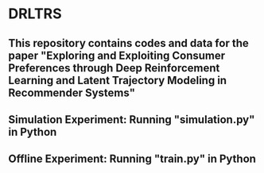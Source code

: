 # DRLTRS

## This repository contains codes and data for the paper "Exploring and Exploiting Consumer Preferences through Deep Reinforcement Learning and Latent Trajectory Modeling in Recommender Systems"

## Simulation Experiment: Running "simulation.py" in Python

## Offline Experiment: Running "train.py" in Python

